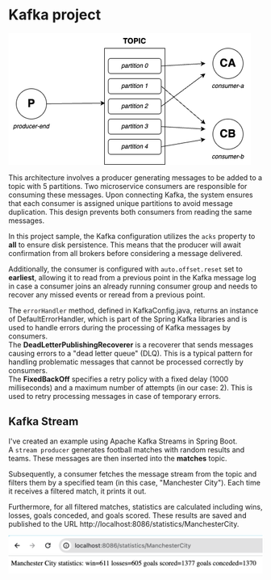 # Kafka project

![Kafka project architecture](../img/kafka-prj-architecture.png)

This architecture involves a producer generating messages to be added to a topic with 5 partitions. Two microservice consumers are responsible for consuming these messages. Upon connecting Kafka, the system ensures that each consumer is assigned unique partitions to avoid message duplication. This design prevents both consumers from reading the same messages.

In this project sample, the Kafka configuration utilizes the `acks` property to **all** to ensure disk persistence. 
This means that the producer will await confirmation from all brokers before considering a message delivered.

Additionally, the consumer is configured with `auto.offset.reset` set to **earliest**, allowing it to read from a previous point in the Kafka message log in case a consumer joins an already running consumer group and needs to recover any missed events or reread from a previous point.

The `errorHandler` method, defined in KafkaConfig.java, returns an instance of DefaultErrorHandler, which is part of the Spring Kafka libraries and is used to handle errors during the processing of Kafka messages by consumers.
<br/>
The **DeadLetterPublishingRecoverer** is a recoverer that sends messages causing errors to a "dead letter queue" (DLQ). This is a typical pattern for handling problematic messages that cannot be processed correctly by consumers.
<br/>
The **FixedBackOff** specifies a retry policy with a fixed delay (1000 milliseconds) and a maximum number of attempts (in our case: 2). This is used to retry processing messages in case of temporary errors.

## Kafka Stream

I've created an example using Apache Kafka Streams in Spring Boot. 
<br/>
A `stream producer` generates football matches with random results and teams. These messages are then inserted into the **matches** topic. 

Subsequently, a consumer fetches the message stream from the topic and filters them by a specified team (in this case, "Manchester City"). Each time it receives a filtered match, it prints it out. 

Furthermore, for all filtered matches, statistics are calculated including wins, losses, goals conceded, and goals scored. These results are saved and published to the URL http://localhost:8086/statistics/ManchesterCity.

![web-statistics](../img/web-statistics.png)